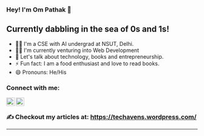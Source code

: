 ### Hey! I'm Om Pathak 👋

## Currently dabbling in the sea of 0s and 1s!

- 👨‍🎓 I'm a CSE with AI undergrad at NSUT, Delhi.
- 👨‍💻 I'm currently venturing into Web Development
- 💬 Let's talk about technology, books and entrepreneurship.
- ⚡ Fun fact: I am a food enthusiast and love to read books.
- 😄 Pronouns: He/His

### Connect with me:

[<img align="left" alt="Om Pathak | Twitter" width="22px" src="https://cdn.jsdelivr.net/npm/simple-icons@v3/icons/twitter.svg" />][twitter]
[<img align="left" alt="Om Pathak | LinkedIn" width="22px" src="https://cdn.jsdelivr.net/npm/simple-icons@v3/icons/linkedin.svg" />][linkedin]

<br />

### ✍ Checkout my articles at: https://techavens.wordpress.com/

---

[twitter]: https://twitter.com/OmPathak23
[linkedin]: https://www.linkedin.com/in/om-pathak-311535191/
